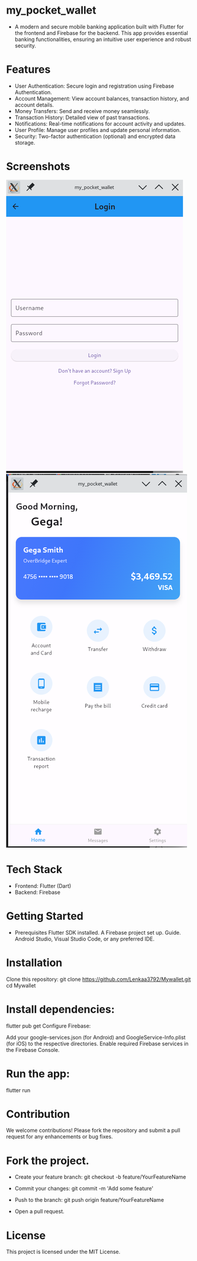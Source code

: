 # my_pocket_wallet

- A modern and secure mobile banking application built with Flutter for the frontend and Firebase for the backend. This app provides essential banking functionalities, ensuring an intuitive user experience and robust security.

# Features
- User Authentication: Secure login and registration using Firebase Authentication.
- Account Management: View account balances, transaction history, and account details.
- Money Transfers: Send and receive money seamlessly.
- Transaction History: Detailed view of past transactions.
- Notifications: Real-time notifications for account activity and updates.
- User Profile: Manage user profiles and update personal information.
- Security: Two-factor authentication (optional) and encrypted data storage.

# Screenshots
![Login Screen](assets/images/readme1.png)
![Home Screen](assets/images/readme2.png)

# Tech Stack
- Frontend: Flutter (Dart)
- Backend: Firebase

# Getting Started
- Prerequisites
Flutter SDK installed.
A Firebase project set up. Guide.
Android Studio, Visual Studio Code, or any preferred IDE.

# Installation

Clone this repository:
git clone https://github.com/Lenkaa3792/Mywallet.git
cd Mywallet

# Install dependencies:

flutter pub get
Configure Firebase:

Add your google-services.json (for Android) and GoogleService-Info.plist (for iOS) to the respective directories.
Enable required Firebase services in the Firebase Console.

# Run the app:
flutter run

# Contribution
We welcome contributions! Please fork the repository and submit a pull request for any enhancements or bug fixes.

# Fork the project.
- Create your feature branch:
git checkout -b feature/YourFeatureName

- Commit your changes:
git commit -m 'Add some feature'

- Push to the branch:
git push origin feature/YourFeatureName

- Open a pull request.

# License
This project is licensed under the MIT License.

